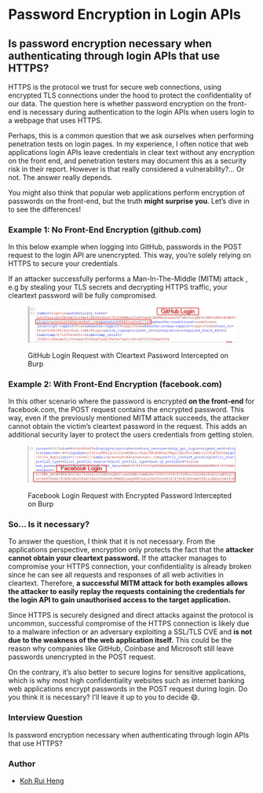 # Password Encryption in Login APIs

## Is password encryption necessary when authenticating through login APIs that use HTTPS?

HTTPS is the protocol we trust for secure web connections, using encrypted TLS connections under the hood to protect the confidentiality of our data. The question here is whether password encryption on the front-end is necessary during authentication to the login APIs when users login to a webpage that uses HTTPS.

Perhaps, this is a common question that we ask ourselves when performing penetration tests on login pages. In my experience, I often notice that web applications login APIs leave credentials in clear text without any encryption on the front end, and penetration testers may document this as a security risk in their report. However is that really considered a vulnerability?... Or not. The answer really depends.

You might also think that popular web applications perform encryption of passwords on the front-end, but the truth **might surprise you**. Let’s dive in to see the differences!

### Example 1: No Front-End Encryption (github.com)

In this below example when logging into GitHub, passwords in the POST request to the login API are unencrypted. This way, you’re solely relying on HTTPS to secure your credentials.

If an attacker successfully performs a Man-In-The-Middle (MITM) attack , e.g by stealing your TLS secrets and decrypting HTTPS traffic, your cleartext password will be fully compromised.

<figure><img src="../.gitbook/assets/image (1) (2) (1).png" alt=""><figcaption><p>GitHub Login Request with Cleartext Password Intercepted on Burp</p></figcaption></figure>

### Example 2: With Front-End Encryption (facebook.com)

In this other scenario where the password is encrypted **on the front-end** for facebook.com, the POST request contains the encrypted password. This way, even if the previously mentioned MITM attack succeeds, the attacker cannot obtain the victim’s cleartext password in the request. This adds an additional security layer to protect the users credentials from getting stolen.

<figure><img src="../.gitbook/assets/image (1) (2).png" alt=""><figcaption><p>Facebook Login Request with Encrypted Password Intercepted on Burp</p></figcaption></figure>

### **So… Is it necessary?**

To answer the question, I think that it is not necessary. From the applications perspective, encryption only protects the fact that the **attacker cannot obtain your cleartext password.** If the attacker manages to compromise your HTTPS connection, your confidentiality is already broken since he can see all requests and responses of all web activities in cleartext. Therefore, **a successful MITM attack for both examples allows the attacker to easily replay the requests containing the credentials for the login API to gain unauthorised access to the target application.**

Since HTTPS is securely designed and direct attacks against the protocol is uncommon, successful compromise of the HTTPS connection is likely due to a malware infection or an adversary exploiting a SSL/TLS CVE and **is not due to the weakness of the web application itself.** This could be the reason why companies like GitHub, Coinbase and Microsoft still leave passwords unencrypted in the POST request.

On the contrary, it’s also better to secure logins for sensitive applications, which is why most high confidentiality websites such as internet banking web applications encrypt passwords in the POST request during login. Do you think it is necessary? I'll leave it up to you to decide :smile:.

### **Interview Question**

Is password encryption necessary when authenticating through login APIs that use HTTPS?

### Author

* [Koh Rui Heng ](https://github.com/n0mi1k)
